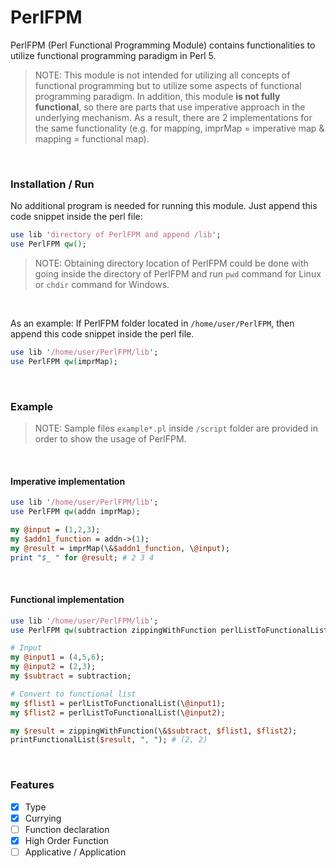 # PerlFPM
PerlFPM (Perl Functional Programming Module) contains functionalities to utilize functional programming paradigm in Perl 5.

> NOTE:
> This module is not intended for utilizing all concepts of functional programming but to utilize some aspects of functional programming paradigm.
> In addition, this module __is not fully functional__, so there are parts that use imperative approach in the underlying mechanism.
> As a result, there are 2 implementations for the same functionality \(e.g. for mapping, imprMap = imperative map & mapping = functional map\).
<br/>

### Installation / Run

No additional program is needed for running this module. Just append this code snippet inside the perl file:

```perl
use lib 'directory of PerlFPM and append /lib';
use PerlFPM qw();
```

> NOTE:
> Obtaining directory location of PerlFPM could be done with going inside the directory of PerlFPM and run `pwd` command for Linux or `chdir` command for Windows.
<br/>

As an example: If PerlFPM folder located in `/home/user/PerlFPM`, then append this code snippet inside the perl file.

```perl
use lib '/home/user/PerlFPM/lib';
use PerlFPM qw(imprMap);
```
<br/>

### Example

> NOTE:
> Sample files `example*.pl` inside `/script` folder are provided in order to show the usage of PerlFPM.
<br/>

#### Imperative implementation
```perl
use lib '/home/user/PerlFPM/lib';
use PerlFPM qw(addn imprMap);

my @input = (1,2,3);
my $addn1_function = addn->(1);
my @result = imprMap(\&$addn1_function, \@input);
print "$_ " for @result; # 2 3 4
```
<br/>

#### Functional implementation
```perl
use lib '/home/user/PerlFPM/lib';
use PerlFPM qw(subtraction zippingWithFunction perlListToFunctionalList printFunctionalList);

# Input
my @input1 = (4,5,6);
my @input2 = (2,3);
my $subtract = subtraction;

# Convert to functional list
my $flist1 = perlListToFunctionalList(\@input1);
my $flist2 = perlListToFunctionalList(\@input2);

my $result = zippingWithFunction(\&$subtract, $flist1, $flist2);
printFunctionalList($result, ", "); # (2, 2)
```
<br/>

### Features

- [x] Type
- [x] Currying
- [ ] Function declaration
- [x] High Order Function
- [ ] Applicative / Application
